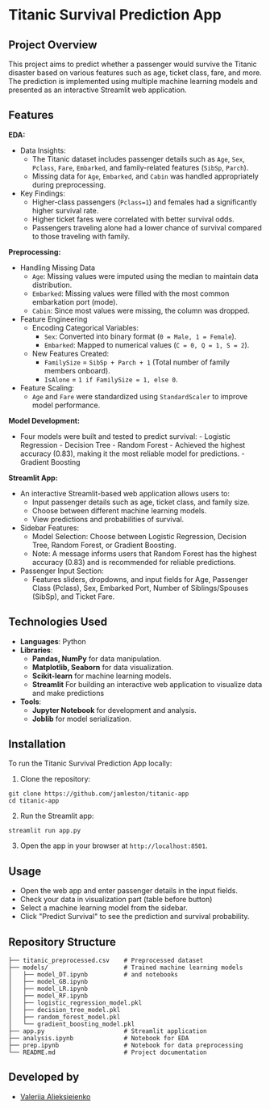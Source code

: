# Titanic Survival Prediction App

## Project Overview

This project aims to predict whether a passenger would survive the Titanic disaster based on various features such as age, ticket class, fare, and more. The prediction is implemented using multiple machine learning models and presented as an interactive Streamlit web application.

## Features

**EDA:**
- Data Insights:
    - The Titanic dataset includes passenger details such as `Age`, `Sex`, `Pclass`, `Fare`, `Embarked`, and family-related features (`SibSp`, `Parch`).
    - Missing data for `Age`, `Embarked`, and `Cabin` was handled appropriately during preprocessing.
- Key Findings:
    - Higher-class passengers (`Pclass=1`) and females had a significantly higher survival rate.
    - Higher ticket fares were correlated with better survival odds.
    - Passengers traveling alone had a lower chance of survival compared to those traveling with family.

**Preprocessing:**
- Handling Missing Data
    - `Age`: Missing values were imputed using the median to maintain data distribution.
    - `Embarked`: Missing values were filled with the most common embarkation port (mode).
    - `Cabin`: Since most values were missing, the column was dropped.
- Feature Engineering
    - Encoding Categorical Variables:
        - `Sex`: Converted into binary format (`0 = Male, 1 = Female`).
        - `Embarked`: Mapped to numerical values (`C = 0, Q = 1, S = 2`).
    - New Features Created:
        - `FamilySize` = `SibSp + Parch + 1` (Total number of family members onboard).
        - `IsAlone` = `1 if FamilySize = 1, else 0`.
- Feature Scaling:
    - `Age` and `Fare` were standardized using `StandardScaler` to improve model performance.

**Model Development:**
- Four models were built and tested to predict survival:
        - Logistic Regression
        - Decision Tree
        - Random Forest
            - Achieved the highest accuracy (0.83), making it the most reliable model for predictions.
        - Gradient Boosting

**Streamlit App:**
- An interactive Streamlit-based web application allows users to:
    - Input passenger details such as age, ticket class, and family size.
    - Choose between different machine learning models.
    - View predictions and probabilities of survival.
- Sidebar Features:
    - Model Selection: Choose between Logistic Regression, Decision Tree, Random Forest, or Gradient Boosting.
    - Note: A message informs users that Random Forest has the highest accuracy (0.83) and is recommended for reliable predictions.
- Passenger Input Section:
    - Features sliders, dropdowns, and input fields for Age, Passenger Class (Pclass), Sex, Embarked Port, Number of Siblings/Spouses (SibSp), and Ticket Fare.

## Technologies Used

- **Languages**: Python
- **Libraries**:
    - **Pandas, NumPy** for data manipulation.
    - **Matplotlib, Seaborn** for data visualization.
    - **Scikit-learn** for machine learning models.
    - **Streamlit** For building an interactive web application to visualize data and make predictions
- **Tools**:
    - **Jupyter Notebook** for development and analysis.
    - **Joblib** for model serialization.

## Installation

To run the Titanic Survival Prediction App locally:

1. Clone the repository:
```
git clone https://github.com/jamleston/titanic-app
cd titanic-app
```
2. Run the Streamlit app:
```
streamlit run app.py
```
3. Open the app in your browser at `http://localhost:8501`.

## Usage

- Open the web app and enter passenger details in the input fields.
- Check your data in visualization part (table before button)
- Select a machine learning model from the sidebar.
- Click "Predict Survival" to see the prediction and survival probability.

## Repository Structure

```
├── titanic_preprocessed.csv    # Preprocessed dataset
├── models/                     # Trained machine learning models
│   ├── model_DT.ipynb          # and notebooks
│   ├── model_GB.ipynb
│   ├── model_LR.ipynb
│   ├── model_RF.ipynb
│   ├── logistic_regression_model.pkl
│   ├── decision_tree_model.pkl
│   ├── random_forest_model.pkl
│   └── gradient_boosting_model.pkl
├── app.py                      # Streamlit application
├── analysis.ipynb              # Notebook for EDA
├── prep.ipynb                  # Notebook for data preprocessing
└── README.md                   # Project documentation
```

## Developed by
- [Valeriia Alieksieienko](https://github.com/jamleston)